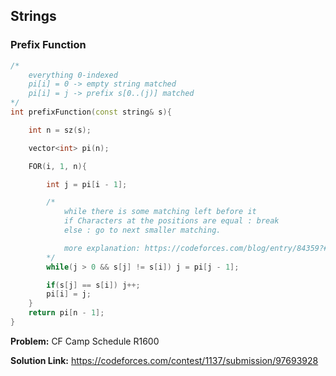 ## Strings

### Prefix Function
```cpp
/*
    everything 0-indexed
    pi[i] = 0 -> empty string matched
    pi[i] = j -> prefix s[0..(j)] matched
*/
int prefixFunction(const string& s){

    int n = sz(s);

    vector<int> pi(n);

    FOR(i, 1, n){

        int j = pi[i - 1];

        /*
            while there is some matching left before it
            if Characters at the positions are equal : break
            else : go to next smaller matching.

            more explanation: https://codeforces.com/blog/entry/84359?#comment-718894.
        */
        while(j > 0 && s[j] != s[i]) j = pi[j - 1];

        if(s[j] == s[i]) j++;
        pi[i] = j;
    }
    return pi[n - 1];
}
```
**Problem:** CF Camp Schedule R1600

**Solution Link:** https://codeforces.com/contest/1137/submission/97693928
